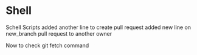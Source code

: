 # Shell
Schell Scripts
added another line to create pull request
added new line on new_branch
pull request to another owner

Now to check git fetch command
